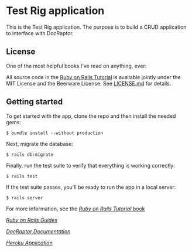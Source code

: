 

# Test Rig application

This is the Test Rig application.  The purpose is to build a CRUD application to interface with DocRaptor.

## License

One of the most helpful books I've read on anything, ever:

All source code in the [Ruby on Rails Tutorial](http://railstutorial.org/)
is available jointly under the MIT License and the Beerware License. See
[LICENSE.md](LICENSE.md) for details.

## Getting started

To get started with the app, clone the repo and then install the needed gems:

```
$ bundle install --without production
```

Next, migrate the database:

```
$ rails db:migrate
```

Finally, run the test suite to verify that everything is working correctly:

```
$ rails test
```

If the test suite passes, you'll be ready to run the app in a local server:

```
$ rails server
```

For more information, see the
[*Ruby on Rails Tutorial* book](http://www.railstutorial.org/book)

[*Ruby on Rails Guides*](https://guides.rubyonrails.org/getting_started.html)

[*DocRaptor Documentation*](http://docraptor.com/)

[*Heroku Application*](https://sleepy-shore-85759.herokuapp.com/)

